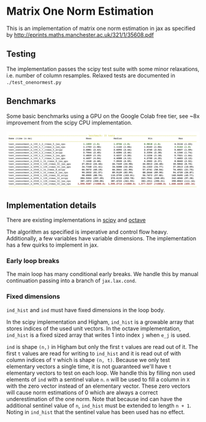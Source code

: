 # Matrix One Norm Estimation

This is an implementation of matrix one norm estimation in jax as specified by http://eprints.maths.manchester.ac.uk/321/1/35608.pdf

## Testing

The implementation passes the scipy test suite with some minor relaxations, i.e. number of column resamples. Relaxed tests are documented in `./test_onenormest.py`

## Benchmarks

Some basic benchmarks using a GPU on the Google Colab free tier, see ~8x improvement from the scipy CPU implementation.

![benchmarks](./onenormest_benchmark.png)

## Implementation details

There are existing implementations in [scipy](https://github.com/scipy/scipy/blob/59dac8a9fa9ea856f4a50521d295a3497d648faa/scipy/sparse/linalg/_onenormest.py) and [octave](https://github.com/gnu-octave/octave/blob/eff42b5a8c617f62a0ee1ddc2b70c246bbf32cb3/scripts/linear-algebra/normest1.m)

The algorithm as specified is imperative and control flow heavy. Additionally, a few variables have variable dimensions. The implementation has a few quirks to implement in jax.

### Early loop breaks
The main loop has many conditional early breaks. We handle this by manual continuation passing into a branch of `jax.lax.cond`.

### Fixed dimensions
`ind_hist` and `ind` must have fixed dimensions in the loop body. 

In the scipy implementation and Higham, `ind_hist` is a growable array that stores indices of the used unit vectors. In the octave implementation, `ind_hist` is a fixed sized array that writes 1 into index `j` when `e_j` is used.

`ind` is shape `(n,)` in Higham but only the first `t` values are read out of it. The first `t` values are read for writing to `ind_hist` and it is read out of with column indices of `Y` which is shape `(n, t)`. Because we only test elementary vectors a single time, it is not guaranteed we'll have `t` elementary vectors to test on each loop. We handle this by filling non used elements of `ind` with a sentinel value `n`. `n` will be used to fill a column in `X` with the zero vector instead of an elementary vector. These zero vectors will cause norm estimations of 0 which are always a correct underestimation of  the one norm. Note that because ind can have the additional sentinel value of `n`, `ind_hist` must be extended to length `n + 1`. Noting in `ind_hist` that the sentinel value has been used has no effect.
